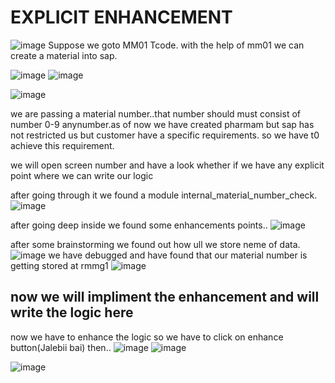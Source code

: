# EXPLICIT ENHANCEMENT


![image](https://github.com/bhuvabhavik/MY-ABAP-CHEATSHEET/assets/49744703/58986e80-e10d-46f6-a11d-733ea1994171)
Suppose we goto MM01 Tcode.
with the help of mm01 we can create a material into sap.

![image](https://github.com/bhuvabhavik/MY-ABAP-CHEATSHEET/assets/49744703/670890ba-19e9-40a5-9090-4188c6d6e5c5)
![image](https://github.com/bhuvabhavik/MY-ABAP-CHEATSHEET/assets/49744703/db7afa16-15fb-41bb-9e76-2db9f6dba52c)

![image](https://github.com/bhuvabhavik/MY-ABAP-CHEATSHEET/assets/49744703/ee8b3970-7a47-423d-88fc-ef595b68f4a9)



we are passing a material number..that number should must consist of number 0-9 anynumber.as of now we have created pharmam 
but sap has not restricted us but customer have a specific requirements. so we have t0 achieve this requirement.

we will open screen number and have a look whether if we have any explicit point where we can write our logic

after going through it we found a module internal_material_number_check.
![image](https://github.com/bhuvabhavik/MY-ABAP-CHEATSHEET/assets/49744703/82c15d04-1e32-41ab-b12e-bbad1b38f84c)

after going deep inside we found some enhancements points..
![image](https://github.com/bhuvabhavik/MY-ABAP-CHEATSHEET/assets/49744703/5345bdee-b086-4498-8c2d-4488fb6f1da3)


after some brainstorming we found out how ull we store neme of data.
![image](https://github.com/bhuvabhavik/MY-ABAP-CHEATSHEET/assets/49744703/b911d34c-21f9-4ea3-aa55-bec7a745b4ba)
we have debugged and have found that our material number is getting stored at rmmg1
![image](https://github.com/bhuvabhavik/MY-ABAP-CHEATSHEET/assets/49744703/239fc011-79e3-47fd-87f9-8bb37823191a)



## now we will impliment the enhancement and will write the logic here
now we have to enhance the logic so we have to click on enhance button(Jalebii bai)
then..
![image](https://github.com/bhuvabhavik/MY-ABAP-CHEATSHEET/assets/49744703/be4adadd-8c59-44f6-b042-c0e56b324059)
![image](https://github.com/bhuvabhavik/MY-ABAP-CHEATSHEET/assets/49744703/185624ed-efda-42ed-bac7-de84acf3e7db)

![image](https://github.com/bhuvabhavik/MY-ABAP-CHEATSHEET/assets/49744703/25e69137-8a70-4c6d-a123-5af9a240d039)


